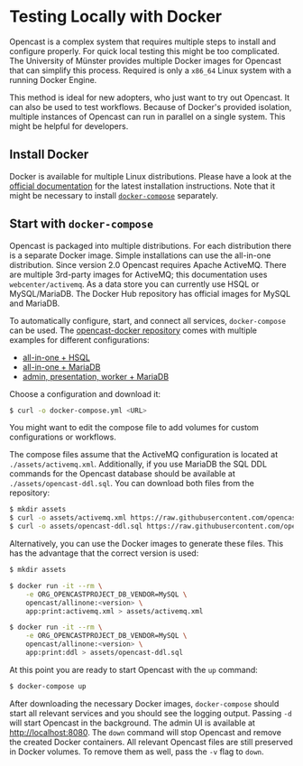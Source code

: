 # Testing Locally with Docker

Opencast is a complex system that requires multiple steps to install and configure properly. For quick local testing
this might be too complicated. The University of Münster provides multiple Docker images for Opencast that can simplify
this process. Required is only a `x86_64` Linux system with a running Docker Engine.

This method is ideal for new adopters, who just want to try out Opencast. It can also be used to test workflows. Because
of Docker's provided isolation, multiple instances of Opencast can run in parallel on a single system. This might be
helpful for developers.

## Install Docker

Docker is available for multiple Linux distributions. Please have a look at the [official
documentation](https://docs.docker.com/engine/installation/) for the latest installation instructions. Note that it
might be necessary to install [`docker-compose`](https://docs.docker.com/compose/install/) separately.

## Start with `docker-compose`

Opencast is packaged into multiple distributions. For each distribution there is a separate Docker image. Simple
installations can use the all-in-one distribution. Since version 2.0 Opencast requires Apache ActiveMQ. There are
multiple 3rd-party images for ActiveMQ; this documentation uses `webcenter/activemq`. As a data store you can currently
use HSQL or MySQL/MariaDB. The Docker Hub repository has official images for MySQL and MariaDB.

To automatically configure, start, and connect all services, `docker-compose` can be used. The [opencast-docker
repository](https://github.com/opencast/opencast-docker/tree/master/docker-compose) comes with multiple examples for
different configurations:

-   [all-in-one + HSQL](https://raw.githubusercontent.com/opencast/opencast-docker/master/docker-compose/docker-compose.allinone.hsql.yml)
-   [all-in-one + MariaDB](https://raw.githubusercontent.com/opencast/opencast-docker/master/docker-compose/docker-compose.allinone.mariadb.yml)
-   [admin, presentation, worker + MariaDB](https://raw.githubusercontent.com/opencast/opencast-docker/master/docker-compose/docker-compose.multiserver.mariadb.yml)

Choose a configuration and download it:

```sh
$ curl -o docker-compose.yml <URL>
```

You might want to edit the compose file to add volumes for custom configurations or workflows.

The compose files assume that the ActiveMQ configuration is located at `./assets/activemq.xml`. Additionally, if you use
MariaDB the SQL DDL commands for the Opencast database should be available at `./assets/opencast-ddl.sql`. You can
download both files from the repository:

```sh
$ mkdir assets
$ curl -o assets/activemq.xml https://raw.githubusercontent.com/opencast/opencast-docker/master/docker-compose/assets/activemq.xml
$ curl -o assets/opencast-ddl.sql https://raw.githubusercontent.com/opencast/opencast-docker/master/docker-compose/assets/opencast-ddl.sql
```

Alternatively, you can use the Docker images to generate these files. This has the advantage that the correct version is
used:

```sh
$ mkdir assets

$ docker run -it --rm \
    -e ORG_OPENCASTPROJECT_DB_VENDOR=MySQL \
    opencast/allinone:<version> \
    app:print:activemq.xml > assets/activemq.xml

$ docker run -it --rm \
    -e ORG_OPENCASTPROJECT_DB_VENDOR=MySQL \
    opencast/allinone:<version> \
    app:print:ddl > assets/opencast-ddl.sql
```

At this point you are ready to start Opencast with the `up` command:

```sh
$ docker-compose up
```

After downloading the necessary Docker images, `docker-compose` should start all relevant services and you should see
the logging output. Passing `-d` will start Opencast in the background. The admin UI is available at
<http://localhost:8080>. The `down` command will stop Opencast and remove the created Docker containers. All relevant
Opencast files are still preserved in Docker volumes. To remove them as well, pass the `-v` flag to `down`.
